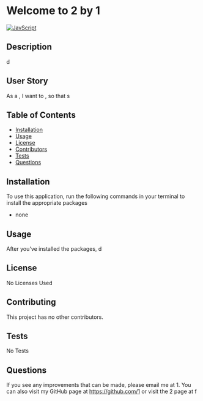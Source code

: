 # Welcome to 2 by 1

[![JavScript](https://img.shields.io/badge/Made%20With-JavaScript-blue.svg)](https://shields.io/)  
  
## Description
  
d

## User Story

As a , I want to , so that s

  
## Table of Contents
* [Installation](#installation)
* [Usage](#usage)
* [License](#license)
* [Contributors](#contributing)
* [Tests](#tests)
* [Questions](#questions)

  
## Installation

To use this application, run the following commands in your terminal to install the appropriate packages

* none

## Usage 

After you've installed the packages, d


## License
No Licenses Used

## Contributing
This project has no other contributors.

## Tests
No Tests

## Questions
  
If you see any improvements that can be made, please email me at 1. You can also visit my GitHub page at https://github.com/1 or visit the 2 page at f

  